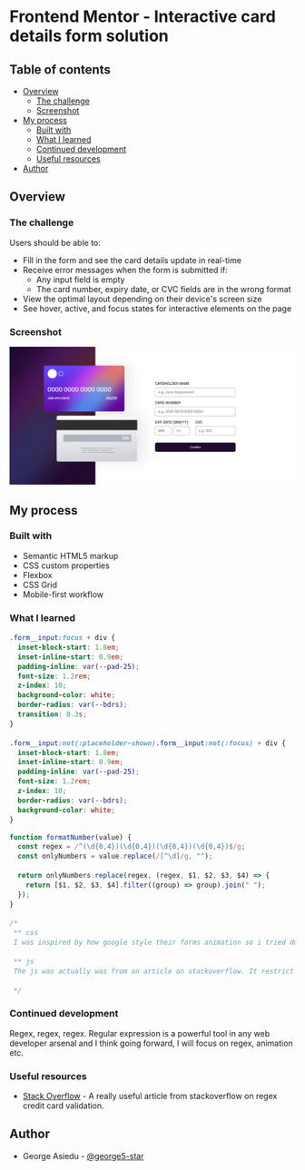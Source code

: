# Frontend Mentor - Interactive card details form solution

## Table of contents

- [Overview](#overview)
  - [The challenge](#the-challenge)
  - [Screenshot](#screenshot)
- [My process](#my-process)
  - [Built with](#built-with)
  - [What I learned](#what-i-learned)
  - [Continued development](#continued-development)
  - [Useful resources](#useful-resources)
- [Author](#author)

## Overview

### The challenge

Users should be able to:

- Fill in the form and see the card details update in real-time
- Receive error messages when the form is submitted if:
  - Any input field is empty
  - The card number, expiry date, or CVC fields are in the wrong format
- View the optimal layout depending on their device's screen size
- See hover, active, and focus states for interactive elements on the page

### Screenshot

![Project Screenshot](./src/images/project-screenshot.png)

## My process

### Built with

- Semantic HTML5 markup
- CSS custom properties
- Flexbox
- CSS Grid
- Mobile-first workflow

### What I learned

```css
.form__input:focus + div {
  inset-block-start: 1.8em;
  inset-inline-start: 0.9em;
  padding-inline: var(--pad-25);
  font-size: 1.2rem;
  z-index: 10;
  background-color: white;
  border-radius: var(--bdrs);
  transition: 0.3s;
}

.form__input:not(:placeholder-shown).form__input:not(:focus) + div {
  inset-block-start: 1.8em;
  inset-inline-start: 0.9em;
  padding-inline: var(--pad-25);
  font-size: 1.2rem;
  z-index: 10;
  border-radius: var(--bdrs);
  background-color: white;
}
```

```js
function formatNumber(value) {
  const regex = /^(\d{0,4})(\d{0,4})(\d{0,4})(\d{0,4})$/g;
  const onlyNumbers = value.replace(/[^\d]/g, "");

  return onlyNumbers.replace(regex, (regex, $1, $2, $3, $4) => {
    return [$1, $2, $3, $4].filter((group) => group).join(" ");
  });
}

/*
 ** css
 I was inspired by how google style their forms animation so i tried duplicating that.

 ** js
 The js was actually was from an article on stackoverflow. It restrict the user from entering any input other than numbers and group them into four numbers and with space in between.
 
 */
```

### Continued development

Regex, regex, regex. Regular expression is a powerful tool in any web developer arsenal and I think going forward, I will focus on regex, animation etc.

### Useful resources

- [Stack Overflow](https://stackoverflow.com/questions/36833366/format-credit-card-number) - A really useful article from stackoverflow on regex credit card validation.

## Author

- George Asiedu - [@george5-star](https://www.frontendmentor.io/profile/george5-star)
